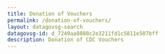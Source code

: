 ```yaml
---
title: Donation of Vouchers
permalink: /donation-of-vouchers/
layout: datagovsg-search
datagovsg-id: d_7249aa8080c2e3211fd1c5811e507bff
description: Donation of CDC Vouchers
---
```

